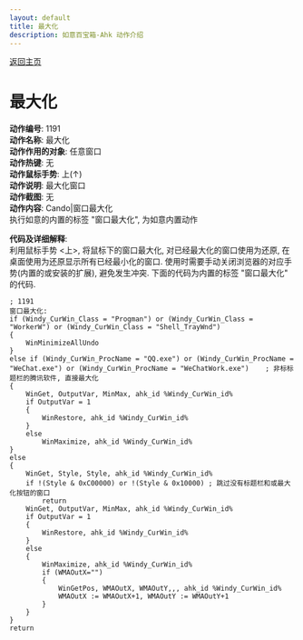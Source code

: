 ```yaml
---
layout: default
title: 最大化
description: 如意百宝箱-Ahk 动作介绍
---
```

<link rel="stylesheet" href="../actions/css/atom-one-light.min.css">
<script src="../actions/js/highlight.min.js"></script>
<script>hljs.highlightAll();</script>

[返回主页](../index.md)

# [](#header-2) 最大化

**动作编号**: 1191  
**动作名称**: 最大化  
**动作作用的对象**: 任意窗口  
**动作热键**: 无  
**动作鼠标手势**: 上(↑)  
**动作说明**: 最大化窗口  
**动作截图**: 无  
**动作内容**: Cando|窗口最大化  
执行如意的内置的标签 "窗口最大化", 为如意内置动作  

**代码及详细解释**:  
利用鼠标手势 <上>, 将鼠标下的窗口最大化, 对已经最大化的窗口使用为还原, 在桌面使用为还原显示所有已经最小化的窗口. 使用时需要手动关闭浏览器的对应手势(内置的或安装的扩展), 避免发生冲突. 下面的代码为内置的标签 "窗口最大化" 的代码.  

```Autohotkey
; 1191
窗口最大化:
if (Windy_CurWin_Class = "Progman") or (Windy_CurWin_Class = "WorkerW") or (Windy_CurWin_Class = "Shell_TrayWnd")
{
	WinMinimizeAllUndo
}
else if (Windy_CurWin_ProcName = "QQ.exe") or (Windy_CurWin_ProcName = "WeChat.exe") or (Windy_CurWin_ProcName = "WeChatWork.exe")    ; 非标标题栏的腾讯软件, 直接最大化
{
	WinGet, OutputVar, MinMax, ahk_id %Windy_CurWin_id%
	if OutputVar = 1
	{
		WinRestore, ahk_id %Windy_CurWin_id%
	}
	else
		WinMaximize, ahk_id %Windy_CurWin_id%
}
else
{
	WinGet, Style, Style, ahk_id %Windy_CurWin_id%
	if !(Style & 0xC00000) or !(Style & 0x10000) ; 跳过没有标题栏和或最大化按钮的窗口
		return
	WinGet, OutputVar, MinMax, ahk_id %Windy_CurWin_id%
	if OutputVar = 1
	{
		WinRestore, ahk_id %Windy_CurWin_id%
	}
	else
	{
		WinMaximize, ahk_id %Windy_CurWin_id%
		if (WMAOutX="")
		{
			WinGetPos, WMAOutX, WMAOutY,,, ahk_id %Windy_CurWin_id%
			WMAOutX := WMAOutX+1, WMAOutY := WMAOutY+1
		}
	}
}
return
```